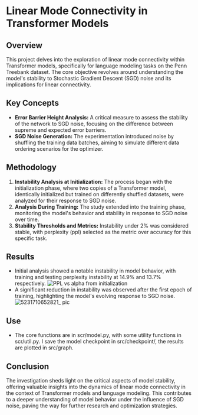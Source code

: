 # Linear Mode Connectivity in Transformer Models

## Overview
This project delves into the exploration of linear mode connectivity within Transformer models, specifically for language modeling tasks on the Penn Treebank dataset. The core objective revolves around understanding the model's stability to Stochastic Gradient Descent (SGD) noise and its implications for linear connectivity.

## Key Concepts
- **Error Barrier Height Analysis:** A critical measure to assess the stability of the network to SGD noise, focusing on the difference between supreme and expected error barriers.
- **SGD Noise Generation:** The experimentation introduced noise by shuffling the training data batches, aiming to simulate different data ordering scenarios for the optimizer.

## Methodology
1. **Instability Analysis at Initialization:** The process began with the initialization phase, where two copies of a Transformer model, identically initialized but trained on differently shuffled datasets, were analyzed for their response to SGD noise.
2. **Analysis During Training:** The study extended into the training phase, monitoring the model's behavior and stability in response to SGD noise over time.
3. **Stability Thresholds and Metrics:** Instability under 2% was considered stable, with perplexity (ppl) selected as the metric over accuracy for this specific task.

## Results
- Initial analysis showed a notable instability in model behavior, with training and testing perplexity instability at 14.9% and 13.7% respectively.
![PPL vs alpha from initialization](https://github.com/hahacen/linear_mode_connectivity_transformer/assets/103203631/40c01a8f-a731-4ba7-aea5-582330a82b67)
- A significant reduction in instability was observed after the first epoch of training, highlighting the model's evolving response to SGD noise.
![5231710652821_ pic](https://github.com/hahacen/linear_mode_connectivity_transformer/assets/103203631/902dabb1-b9c2-4e66-84d3-81ac20328c69)


## Use
- The core functions are in scr/model.py, with some utility functions in scr/util.py. I save the model checkpoint in src/checkpoint/, the results are plotted in src/graph.
  
## Conclusion
The investigation sheds light on the critical aspects of model stability, offering valuable insights into the dynamics of linear mode connectivity in the context of Transformer models and language modeling. This contributes to a deeper understanding of model behavior under the influence of SGD noise, paving the way for further research and optimization strategies.
